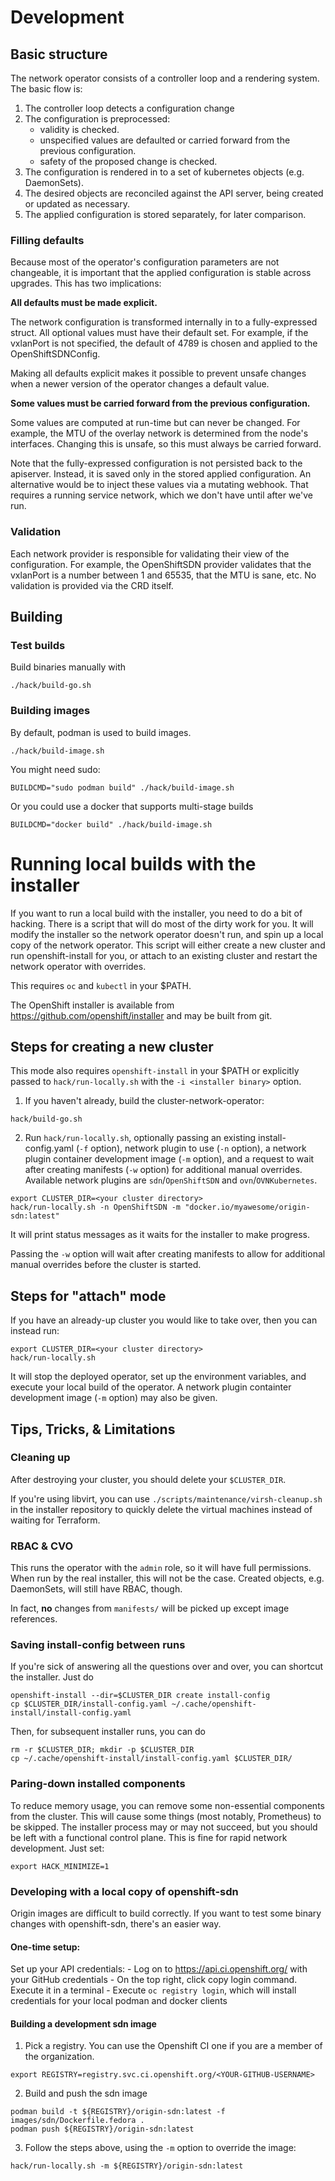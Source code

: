 # Development

## Basic structure

The network operator consists of a controller loop and a rendering system. The basic flow is:

1. The controller loop detects a configuration change
1. The configuration is preprocessed:
    - validity is checked.
    - unspecified values are defaulted or carried forward from the previous configuration.
    - safety of the proposed change is checked.
1. The configuration is rendered in to a set of kubernetes objects (e.g. DaemonSets).
1. The desired objects are reconciled against the API server, being created or updated as necessary.
1. The applied configuration is stored separately, for later comparison.

### Filling defaults
Because most of the operator's configuration parameters are not changeable, it is important that the applied configuration is stable across upgrades. This has two implications:

**All defaults must be made explicit.**

The network configuration is transformed internally in to a fully-expressed struct. All optional values must have their default set. For example, if the vxlanPort is not specified, the default of 4789 is chosen and applied to the OpenShiftSDNConfig.

Making all defaults explicit makes it possible to prevent unsafe changes when a newer version of the operator changes a default value.

**Some values must be carried forward from the previous configuration.**

Some values are computed at run-time but can never be changed. For example, the MTU of the overlay network is determined from the node's interfaces. Changing this is unsafe, so this must always be carried forward.

Note that the fully-expressed configuration is not persisted back to the apiserver. Instead, it is saved only in the stored applied configuration. An alternative would be to inject these values via a mutating webhook. That requires a running service network, which we don't have until after we've run.

### Validation
Each network provider is responsible for validating their view of the configuration. For example, the OpenShiftSDN provider validates that the vxlanPort is a number between 1 and 65535, that the MTU is sane, etc. No validation is provided via the CRD itself.

## Building

### Test builds
Build binaries manually with
```
./hack/build-go.sh
```

### Building images
By default, podman is used to build images.

```
./hack/build-image.sh
```

You might need sudo:
```
BUILDCMD="sudo podman build" ./hack/build-image.sh
```

Or you could use a docker that supports multi-stage builds
```
BUILDCMD="docker build" ./hack/build-image.sh
```

# Running local builds with the installer

If you want to run a local build with the installer, you need to do a bit of hacking. There is a script that will do most of the dirty work for you. It will modify the installer so the network operator doesn't run, and spin up a local copy of the network operator. This script will either create a new cluster and run openshift-install for you, or attach to an existing cluster and restart the network operator with overrides.

This requires `oc` and `kubectl` in your $PATH.

The OpenShift installer is available from https://github.com/openshift/installer and may be built from git.

## Steps for creating a new cluster

This mode also requires `openshift-install` in your $PATH or explicitly passed to `hack/run-locally.sh` with the `-i <installer binary>` option.

1. If you haven't already, build the cluster-network-operator:

```
hack/build-go.sh
```

2. Run `hack/run-locally.sh`, optionally passing an existing install-config.yaml (`-f` option), network plugin to use (`-n` option), a network plugin container development image (`-m` option), and a request to wait after creating manifests (`-w` option) for additional manual overrides. Available network plugins are `sdn`/`OpenShiftSDN` and `ovn`/`OVNKubernetes`.

```
export CLUSTER_DIR=<your cluster directory>
hack/run-locally.sh -n OpenShiftSDN -m "docker.io/myawesome/origin-sdn:latest"
```

It will print status messages as it waits for the installer to make progress.

Passing the `-w` option will wait after creating manifests to allow for additional manual overrides before the cluster is started.

## Steps for "attach" mode

If you have an already-up cluster you would like to take over, then you can instead run:

```
export CLUSTER_DIR=<your cluster directory>
hack/run-locally.sh
```

It will stop the deployed operator, set up the environment variables, and execute your local build of the operator. A network plugin containter development image (`-m` option) may also be given.

## Tips, Tricks, & Limitations

### Cleaning up
After destroying your cluster, you should delete your `$CLUSTER_DIR`.

If you're using libvirt, you can use `./scripts/maintenance/virsh-cleanup.sh` in the installer repository to quickly delete the virtual machines instead of waiting for Terraform.

### RBAC & CVO
This runs the operator with the `admin` role, so it will have full permissions. When run by the real installer, this will not be the case. Created objects, e.g. DaemonSets, will still have RBAC, though.

In fact, **no** changes from `manifests/` will be picked up except image references.

### Saving install-config between runs
If you're sick of answering all the questions over and over, you can shortcut the installer. Just do
```
openshift-install --dir=$CLUSTER_DIR create install-config
cp $CLUSTER_DIR/install-config.yaml ~/.cache/openshift-install/install-config.yaml
```

Then, for subsequent installer runs, you can do
```
rm -r $CLUSTER_DIR; mkdir -p $CLUSTER_DIR
cp ~/.cache/openshift-install/install-config.yaml $CLUSTER_DIR/
```

### Paring-down installed components
To reduce memory usage, you can remove some non-essential components from the cluster. This will cause some things (most notably, Prometheus) to be skipped. The installer process may or may not succeed, but you should be left with a functional control plane. This is fine for rapid network development. Just set:
```
export HACK_MINIMIZE=1
```

### Developing with a local copy of openshift-sdn

Origin images are difficult to build correctly. If you want to test some binary changes with openshift-sdn, there's an easier way.

#### One-time setup:
Set up your API credentials:
    - Log on to https://api.ci.openshift.org/ with your GitHub credentials
    - On the top right, click copy login command. Execute it in a terminal
    - Execute `oc registry login`, which will install credentials for your local podman and docker clients

#### Building a development sdn image
1.  Pick a registry. You can use the Openshift CI one if you are a member of the organization.
```
export REGISTRY=registry.svc.ci.openshift.org/<YOUR-GITHUB-USERNAME>
```

2. Build and push the sdn image
```
podman build -t ${REGISTRY}/origin-sdn:latest -f images/sdn/Dockerfile.fedora .
podman push ${REGISTRY}/origin-sdn:latest
```

3. Follow the steps above, using the `-m` option to override the image:
```
hack/run-locally.sh -m ${REGISTRY}/origin-sdn:latest
```
